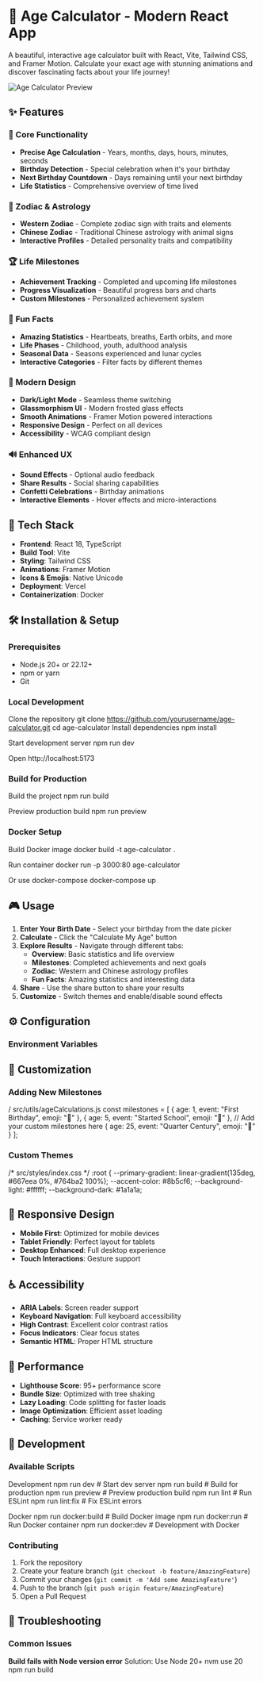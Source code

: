 # 🎂 Age Calculator - Modern React App

A beautiful, interactive age calculator built with React, Vite, Tailwind CSS, and Framer Motion. Calculate your exact age with stunning animations and discover fascinating facts about your life journey!

![Age Calculator Preview](https://your-deployed-url.vercel.app/preview.png)

## ✨ Features

### 🎯 Core Functionality
- **Precise Age Calculation** - Years, months, days, hours, minutes, seconds
- **Birthday Detection** - Special celebration when it's your birthday
- **Next Birthday Countdown** - Days remaining until your next birthday
- **Life Statistics** - Comprehensive overview of time lived

### 🔮 Zodiac & Astrology
- **Western Zodiac** - Complete zodiac sign with traits and elements
- **Chinese Zodiac** - Traditional Chinese astrology with animal signs
- **Interactive Profiles** - Detailed personality traits and compatibility

### 🏆 Life Milestones
- **Achievement Tracking** - Completed and upcoming life milestones
- **Progress Visualization** - Beautiful progress bars and charts
- **Custom Milestones** - Personalized achievement system

### 🎯 Fun Facts
- **Amazing Statistics** - Heartbeats, breaths, Earth orbits, and more
- **Life Phases** - Childhood, youth, adulthood analysis
- **Seasonal Data** - Seasons experienced and lunar cycles
- **Interactive Categories** - Filter facts by different themes

### 🎨 Modern Design
- **Dark/Light Mode** - Seamless theme switching
- **Glassmorphism UI** - Modern frosted glass effects
- **Smooth Animations** - Framer Motion powered interactions
- **Responsive Design** - Perfect on all devices
- **Accessibility** - WCAG compliant design

### 🔊 Enhanced UX
- **Sound Effects** - Optional audio feedback
- **Share Results** - Social sharing capabilities
- **Confetti Celebrations** - Birthday animations
- **Interactive Elements** - Hover effects and micro-interactions

## 🚀 Tech Stack

- **Frontend**: React 18, TypeScript
- **Build Tool**: Vite
- **Styling**: Tailwind CSS
- **Animations**: Framer Motion
- **Icons & Emojis**: Native Unicode
- **Deployment**: Vercel
- **Containerization**: Docker

## 🛠️ Installation & Setup

### Prerequisites
- Node.js 20+ or 22.12+
- npm or yarn
- Git

### Local Development

Clone the repository
git clone https://github.com/yourusername/age-calculator.git
cd age-calculator
Install dependencies
npm install

Start development server
npm run dev

Open http://localhost:5173

### Build for Production

Build the project
npm run build

Preview production build
npm run preview

### Docker Setup

Build Docker image
docker build -t age-calculator .

Run container
docker run -p 3000:80 age-calculator

Or use docker-compose
docker-compose up

## 🎮 Usage

1. **Enter Your Birth Date** - Select your birthday from the date picker
2. **Calculate** - Click the "Calculate My Age" button
3. **Explore Results** - Navigate through different tabs:
   - **Overview**: Basic statistics and life overview
   - **Milestones**: Completed achievements and next goals
   - **Zodiac**: Western and Chinese astrology profiles
   - **Fun Facts**: Amazing statistics and interesting data
4. **Share** - Use the share button to share your results
5. **Customize** - Switch themes and enable/disable sound effects

## ⚙️ Configuration

### Environment Variables


## 🎨 Customization

### Adding New Milestones

/ src/utils/ageCalculations.js
const milestones = [
{ age: 1, event: "First Birthday", emoji: "👶" },
{ age: 5, event: "Started School", emoji: "🎒" },
// Add your custom milestones here
{ age: 25, event: "Quarter Century", emoji: "💼" }
];

### Custom Themes

/* src/styles/index.css */
:root {
--primary-gradient: linear-gradient(135deg, #667eea 0%, #764ba2 100%);
--accent-color: #8b5cf6;
--background-light: #ffffff;
--background-dark: #1a1a1a;

## 📱 Responsive Design

- **Mobile First**: Optimized for mobile devices
- **Tablet Friendly**: Perfect layout for tablets
- **Desktop Enhanced**: Full desktop experience
- **Touch Interactions**: Gesture support

## ♿ Accessibility

- **ARIA Labels**: Screen reader support
- **Keyboard Navigation**: Full keyboard accessibility
- **High Contrast**: Excellent color contrast ratios
- **Focus Indicators**: Clear focus states
- **Semantic HTML**: Proper HTML structure

## 🚀 Performance

- **Lighthouse Score**: 95+ performance score
- **Bundle Size**: Optimized with tree shaking
- **Lazy Loading**: Code splitting for faster loads
- **Image Optimization**: Efficient asset loading
- **Caching**: Service worker ready

## 🔧 Development

### Available Scripts

Development
npm run dev # Start dev server
npm run build # Build for production
npm run preview # Preview production build
npm run lint # Run ESLint
npm run lint:fix # Fix ESLint errors

Docker
npm run docker:build # Build Docker image
npm run docker:run # Run Docker container
npm run docker:dev # Development with Docker

### Contributing

1. Fork the repository
2. Create your feature branch (`git checkout -b feature/AmazingFeature`)
3. Commit your changes (`git commit -m 'Add some AmazingFeature'`)
4. Push to the branch (`git push origin feature/AmazingFeature`)
5. Open a Pull Request

## 🐛 Troubleshooting

### Common Issues

**Build fails with Node version error**
Solution: Use Node 20+
nvm use 20
npm run build